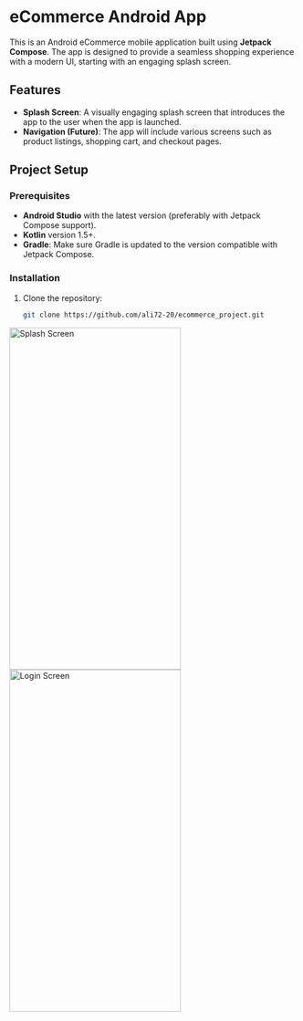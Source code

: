 # eCommerce Android App

This is an Android eCommerce mobile application built using **Jetpack Compose**. The app is designed to provide a seamless shopping experience with a modern UI, starting with an engaging splash screen. 

## Features

- **Splash Screen**: A visually engaging splash screen that introduces the app to the user when the app is launched.
- **Navigation (Future)**: The app will include various screens such as product listings, shopping cart, and checkout pages.

## Project Setup

### Prerequisites

- **Android Studio** with the latest version (preferably with Jetpack Compose support).
- **Kotlin** version 1.5+.
- **Gradle**: Make sure Gradle is updated to the version compatible with Jetpack Compose.

### Installation

1. Clone the repository:
   ```bash
   git clone https://github.com/ali72-20/ecommerce_project.git

<img src="images/splash_image.png" alt="Splash Screen" width="300" height="600"/>

<img src="images/login_image.png" alt="Login Screen" width="300" height="600"/>

